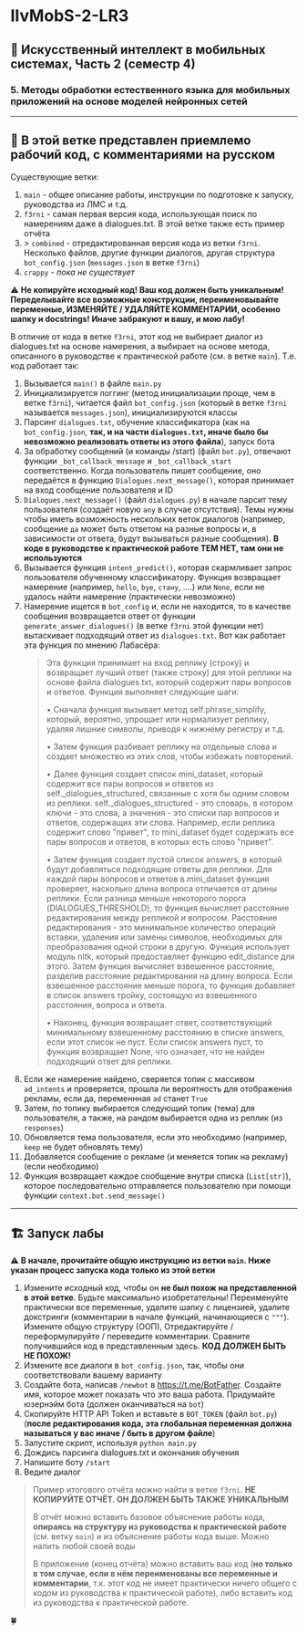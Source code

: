 # IIvMobS-2-LR3

## 🤡 Искусственный интеллект в мобильных системах, Часть 2 (семестр 4)

### 5. Методы обработки естественного языка для мобильных приложений на основе моделей нейронных сетей

----------

## 🌿 В этой ветке представлен приемлемо рабочий код, с комментариями на русском

Существующие ветки:

1. `main` - общее описание работы, инструкции по подготовке к запуску, руководства из ЛМС и т.д.
2. `f3rni` - самая первая версия кода, использующая поиск по намерениям даже в dialogues.txt. В этой ветке также есть пример отчёта
3. \> `combined` - отредактированная версия кода из ветки `f3rni`. Несколько файлов, другие функции диалогов, другая структура `bot_config.json` (`messages.json` в ветке `f3rni`)
4. `crappy` - _пока не существует_

⚠️ **Не копируйте исходный код! Ваш код должен быть уникальным! Переделывайте все возможные конструкции, переименовывайте переменные, ИЗМЕНЯЙТЕ / УДАЛЯЙТЕ КОММЕНТАРИИ, особенно шапку и docstrings!  Иначе забракуют и вашу, и мою лабу!**

В отличие от кода в ветке `f3rni`, этот код не выбирает диалог из dialogues.txt на основе намерения, а выбирает на основе метода, описанного в руководстве к практической работе (см. в ветке `main`). Т.е. код работает так:

1. Вызывается `main()` в файле `main.py`
2. Инициализируется логгинг (метод инициализации проще, чем в ветке `f3rni`), читается файл `bot_config.json` (который в ветке `f3rni` называется `messages.json`), инициализируются классы
3. Парсинг `dialogues.txt`, обучение классификатора (как на `bot_config.json`, **так, и на части `dialogues.txt`, иначе было бы невозможно реализовать ответы из этого файла**), запуск бота
4. За обработку сообщений (и команды /start) (файл `bot.py`), отвечают функции `_bot_callback_message` и `_bot_callback_start` соответственно. Когда пользователь пишет сообщение, оно передаётся в функцию `Dialogues.next_message()`, которая принимает на вход сообщение пользователя и ID
5. `Dialogues.next_message()` (файл `dialogues.py`) в начале парсит тему пользователя (создаёт новую `any` в случае отсутствия). Темы нужны чтобы иметь возможность нескольких веток диалогов (например, сообщение `да` может быть ответом на разные вопросы и, в зависимости от ответа, будут вызываться разные сообщения). **В коде в руководстве к практической работе ТЕМ НЕТ, там они не используются**
6. Вызывается функция `intent_predict()`, которая скармливает запрос пользователя обученному классификатору. Функция возвращает намерение (например, `hello`, `bye`, `стану`, ....) или `None`, если не удалось найти намерение (практически невозможно)
7. Намерение ищется в `bot_config` и, если не находится, то в качестве сообщения возвращается ответ от функции `generate_answer_dialogues()` (в ветке `f3rni` этой функции нет) вытаскивает подходящий ответ из `dialogues.txt`. Вот как работает эта функция по мнению Лабасёра:
   > Эта функция принимает на вход реплику (строку) и возвращает лучший ответ (также строку) для этой реплики на основе файла dialogues.txt, который содержит пары вопросов и ответов. Функция выполняет следующие шаги:
   >
   > • Сначала функция вызывает метод self.phrase_simplify, который, вероятно, упрощает или нормализует реплику, удаляя лишние символы, приводя к нижнему регистру и т.д.
   >
   > • Затем функция разбивает реплику на отдельные слова и создает множество из этих слов, чтобы избежать повторений.
   >
   > • Далее функция создает список mini_dataset, который содержит все пары вопросов и ответов из self._dialogues_structured, связанные с хотя бы одним словом из реплики. self._dialogues_structured - это словарь, в котором ключи - это слова, а значения - это списки пар вопросов и ответов, содержащих эти слова. Например, если реплика содержит слово "привет", то mini_dataset будет содержать все пары вопросов и ответов, в которых есть слово "привет".
   >
   > • Затем функция создает пустой список answers, в который будут добавляться подходящие ответы для реплики. Для каждой пары вопросов и ответов в mini_dataset функция проверяет, насколько длина вопроса отличается от длины реплики. Если разница меньше некоторого порога (DIALOGUES_THRESHOLD), то функция вычисляет расстояние редактирования между репликой и вопросом. Расстояние редактирования - это минимальное количество операций вставки, удаления или замены символов, необходимых для преобразования одной строки в другую. Функция использует модуль nltk, который предоставляет функцию edit_distance для этого. Затем функция вычисляет взвешенное расстояние, разделив расстояние редактирования на длину вопроса. Если взвешенное расстояние меньше порога, то функция добавляет в список answers тройку, состоящую из взвешенного расстояния, вопроса и ответа.
   >
   > • Наконец, функция возвращает ответ, соответствующий минимальному взвешенному расстоянию в списке answers, если этот список не пуст. Если список answers пуст, то функция возвращает None, что означает, что не найден подходящий ответ для реплики.
8. Если же намерение найдено, сверяется топик с массивом `ad_intents` и проверяется, прошла ли вероятность для отображения рекламы, если да, переменнная `ad` станет `True`
9. Затем, по топику выбирается следующий топик (тема) для пользователя, а также, на рандом выбирается одна из реплик (из `responses`)
10. Обновляется тема пользователя, если это необходимо (например, `keep` не будет обновлять тему)
11. Добавляется сообщение о рекламе (и меняется топик на рекламу) (если необходимо)
12. Функция возвращает каждое сообщение внутри списка (`List[str]`), которое последовательно отправляется пользователю при помощи функции `context.bot.send_message()`

----------

## 🏗️ Запуск лабы

⚠️ **В начале, прочитайте общую инструкцию из ветки `main`. Ниже указан процесс запуска кода только из **этой** ветки**

1. Измените исходный код, чтобы он **не был похож на представленной в этой ветке**. Будьте максимально изобретательны! Переименуйте практически все переменные, удалите шапку с лицензией, удалите докстринги (комментарии в начале функций, начинающиеся с `"""`). Измените общую структуру (ООП), Отредактируйте / переформулируйте / переведите комментарии. Сравните получившийся код в представленным здесь. **КОД ДОЛЖЕН БЫТЬ НЕ ПОХОЖ!**
2. Измените все диалоги в `bot_config.json`, так, чтобы они соответствовали вашему варианту
3. Создайте бота, написав `/newbot` в <https://t.me/BotFather>. Создайте имя, которое может показать что это ваша работа. Придумайте юзернэйм бота (должен оканчиваться на `bot`)
4. Скопируйте HTTP API Token и вставьте в `BOT_TOKEN` (файл `bot.py`) (**после редактирования кода, эта глобальная переменная должна называться у вас иначе / быть в другом файле**)
5. Запустите скрипт, используя `python main.py`
6. Дождись парсинга dialogues.txt и окончания обучения
7. Напишите боту `/start`
8. Ведите диалог

> Пример итогового отчёта можно найти в ветке `f3rni`. **НЕ КОПИРУЙТЕ ОТЧЁТ. ОН ДОЛЖЕН БЫТЬ ТАКЖЕ УНИКАЛЬНЫМ**
>
> В отчёт можно вставить базовое объяснение работы кода, **опираясь на структуру из руководства к практической работе** (см. ветку `main`) и из объяснение работы кода выше. Можно налить любой своей воды
>
> В приложение (конец отчёта) можно вставить ваш код (**но только в том случае, если в нём переименованы все переменные и комментарии**, т.к. этот код не имеет практически ничего общего с кодом из руководства к практической работе), либо вставить код из руководства к практической работе.

🍀
